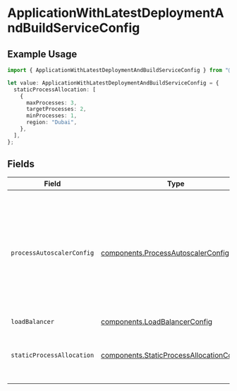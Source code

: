 # ApplicationWithLatestDeploymentAndBuildServiceConfig

## Example Usage

```typescript
import { ApplicationWithLatestDeploymentAndBuildServiceConfig } from "@hathora/cloud-sdk-typescript/models/components";

let value: ApplicationWithLatestDeploymentAndBuildServiceConfig = {
  staticProcessAllocation: [
    {
      maxProcesses: 3,
      targetProcesses: 2,
      minProcesses: 1,
      region: "Dubai",
    },
  ],
};
```

## Fields

| Field                                                                                                                                                                | Type                                                                                                                                                                 | Required                                                                                                                                                             | Description                                                                                                                                                          |
| -------------------------------------------------------------------------------------------------------------------------------------------------------------------- | -------------------------------------------------------------------------------------------------------------------------------------------------------------------- | -------------------------------------------------------------------------------------------------------------------------------------------------------------------- | -------------------------------------------------------------------------------------------------------------------------------------------------------------------- |
| `processAutoscalerConfig`                                                                                                                                            | [components.ProcessAutoscalerConfig](../../models/components/processautoscalerconfig.md)                                                                             | :heavy_minus_sign:                                                                                                                                                   | The configuration for the Process Autoscaler for this application.<br/>Autoscaling must be enabled on a per-region basis.<br/>EXPERIMENTAL - This feature is in closed beta. |
| `loadBalancer`                                                                                                                                                       | [components.LoadBalancerConfig](../../models/components/loadbalancerconfig.md)                                                                                       | :heavy_minus_sign:                                                                                                                                                   | N/A                                                                                                                                                                  |
| `staticProcessAllocation`                                                                                                                                            | [components.StaticProcessAllocationConfig](../../models/components/staticprocessallocationconfig.md)[]                                                               | :heavy_check_mark:                                                                                                                                                   | The headroom configuration for each region.<br/>EXPERIMENTAL - this feature is in closed beta.                                                                       |